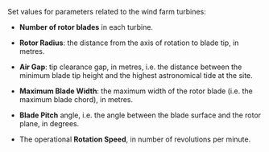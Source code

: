 Set values for parameters related to the wind farm turbines:

- **Number of rotor blades** in each turbine.

- **Rotor Radius**: the distance from the axis of rotation to blade tip, in
metres.


- **Air Gap**: tip clearance gap, in metres, i.e. the distance between the minimum
blade tip height and the highest astronomical tide at the site.


- **Maximum Blade Width**: the maximum width of the rotor blade (i.e. the maximum
blade chord), in metres.


- **Blade Pitch** angle, i.e. the angle between the blade surface and the rotor
plane, in degrees.


- The operational **Rotation Speed**, in number of revolutions per minute.